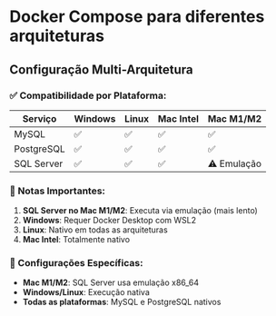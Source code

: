# Docker Compose para diferentes arquiteturas

## Configuração Multi-Arquitetura

### ✅ Compatibilidade por Plataforma:

| Serviço | Windows | Linux | Mac Intel | Mac M1/M2 |
|---------|---------|-------|-----------|----------|
| MySQL | ✅ | ✅ | ✅ | ✅ |
| PostgreSQL | ✅ | ✅ | ✅ | ✅ |
| SQL Server | ✅ | ✅ | ✅ | ⚠️ Emulação |

### 📝 Notas Importantes:

1. **SQL Server no Mac M1/M2**: Executa via emulação (mais lento)
2. **Windows**: Requer Docker Desktop com WSL2
3. **Linux**: Nativo em todas as arquiteturas
4. **Mac Intel**: Totalmente nativo

### 🔧 Configurações Específicas:

- **Mac M1/M2**: SQL Server usa emulação x86_64
- **Windows/Linux**: Execução nativa
- **Todas as plataformas**: MySQL e PostgreSQL nativos